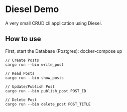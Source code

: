 # Diesel Demo

A very small CRUD cli application using Diesel.

## How to use

First, start the Database (Postgres): docker-compose up

```
// Create Posts
cargo run --bin write_post

// Read Posts
cargo run --bin show_posts

// Update/Publish Post
cargo run --bin publish_post POST_ID

// Delete Post
cargo run --bin delete_post POST_TITLE
```
